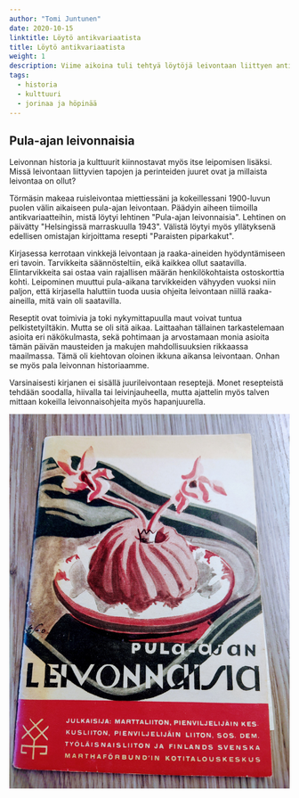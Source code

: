 ```yaml
---
author: "Tomi Juntunen"
date: 2020-10-15
linktitle: Löytö antikvariaatista
title: Löytö antikvariaatista
weight: 1
description: Viime aikoina tuli tehtyä löytöjä leivontaan liittyen antikvariaateista. Yksi saapui postissa tänään.
tags:
  - historia
  - kulttuuri
  - jorinaa ja höpinää
---
```


## Pula-ajan leivonnaisia

Leivonnan historia ja kulttuurit kiinnostavat myös itse leipomisen lisäksi. Missä
leivontaan liittyvien tapojen ja perinteiden juuret ovat ja millaista leivontaa on ollut?

Törmäsin makeaa ruisleivontaa miettiessäni ja kokeillessani 1900-luvun puolen välin aikaiseen pula-ajan leivontaan.
Päädyin aiheen tiimoilla antikvariaatteihin, mistä löytyi lehtinen "Pula-ajan leivonnaisia".
Lehtinen on päivätty "Helsingissä marraskuulla 1943". Välistä löytyi myös yllätyksenä
edellisen omistajan kirjoittama resepti "Paraisten piparkakut".

Kirjasessa kerrotaan vinkkejä leivontaan ja raaka-aineiden hyödyntämiseen eri tavoin.
Tarvikkeita säännösteltiin, eikä kaikkea ollut saatavilla. Elintarvikkeita sai
ostaa vain rajallisen määrän henkilökohtaista ostoskorttia kohti. Leipominen muuttui
pula-aikana tarvikkeiden vähyyden vuoksi niin paljon, että kirjasella
haluttiin tuoda uusia ohjeita leivontaan niillä raaka-aineilla, mitä vain oli saatavilla.

Reseptit ovat toimivia ja toki nykymittapuulla maut voivat tuntua pelkistetyiltäkin.
Mutta se oli sitä aikaa. Laittaahan tällainen tarkastelemaan asioita eri
näkökulmasta, sekä pohtimaan ja arvostamaan monia asioita tämän päivän mausteiden
ja makujen mahdollisuuksien rikkaassa maailmassa. Tämä oli kiehtovan oloinen
ikkuna aikansa leivontaan. Onhan se myös pala leivonnan historiaamme.

Varsinaisesti kirjanen ei sisällä juurileivontaan reseptejä. Monet resepteistä tehdään
soodalla, hiivalla tai leivinjauheella, mutta ajattelin myös talven mittaan
kokeilla leivonnaisohjeita myös hapanjuurella.

[![](/historia/pula-ajan-leivonnaisia-lehtinen.jpg)](/historia/pula-ajan-leivonnaisia-lehtinen.jpg)